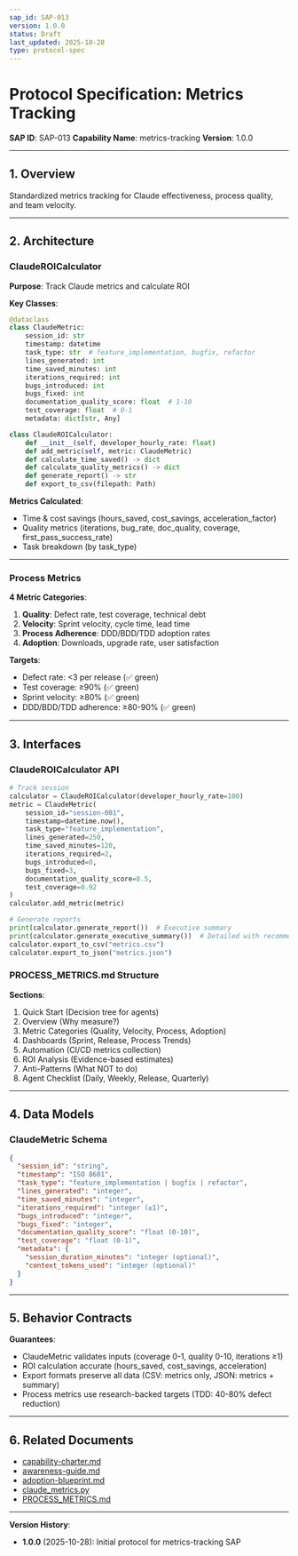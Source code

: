 ```yaml
---
sap_id: SAP-013
version: 1.0.0
status: Draft
last_updated: 2025-10-28
type: protocol-spec
---
```


# Protocol Specification: Metrics Tracking

**SAP ID**: SAP-013
**Capability Name**: metrics-tracking
**Version**: 1.0.0

---

## 1. Overview

Standardized metrics tracking for Claude effectiveness, process quality, and team velocity.

---

## 2. Architecture

### ClaudeROICalculator

**Purpose**: Track Claude metrics and calculate ROI

**Key Classes**:
```python
@dataclass
class ClaudeMetric:
    session_id: str
    timestamp: datetime
    task_type: str  # feature_implementation, bugfix, refactor
    lines_generated: int
    time_saved_minutes: int
    iterations_required: int
    bugs_introduced: int
    bugs_fixed: int
    documentation_quality_score: float  # 1-10
    test_coverage: float  # 0-1
    metadata: dict[str, Any]

class ClaudeROICalculator:
    def __init__(self, developer_hourly_rate: float)
    def add_metric(self, metric: ClaudeMetric)
    def calculate_time_saved() -> dict
    def calculate_quality_metrics() -> dict
    def generate_report() -> str
    def export_to_csv(filepath: Path)
```

**Metrics Calculated**:
- Time & cost savings (hours_saved, cost_savings, acceleration_factor)
- Quality metrics (iterations, bug_rate, doc_quality, coverage, first_pass_success_rate)
- Task breakdown (by task_type)

---

### Process Metrics

**4 Metric Categories**:

1. **Quality**: Defect rate, test coverage, technical debt
2. **Velocity**: Sprint velocity, cycle time, lead time
3. **Process Adherence**: DDD/BDD/TDD adoption rates
4. **Adoption**: Downloads, upgrade rate, user satisfaction

**Targets**:
- Defect rate: <3 per release (✅ green)
- Test coverage: ≥90% (✅ green)
- Sprint velocity: ≥80% (✅ green)
- DDD/BDD/TDD adherence: ≥80-90% (✅ green)

---

## 3. Interfaces

### ClaudeROICalculator API

```python
# Track session
calculator = ClaudeROICalculator(developer_hourly_rate=100)
metric = ClaudeMetric(
    session_id="session-001",
    timestamp=datetime.now(),
    task_type="feature_implementation",
    lines_generated=250,
    time_saved_minutes=120,
    iterations_required=2,
    bugs_introduced=0,
    bugs_fixed=3,
    documentation_quality_score=8.5,
    test_coverage=0.92
)
calculator.add_metric(metric)

# Generate reports
print(calculator.generate_report())  # Executive summary
print(calculator.generate_executive_summary())  # Detailed with recommendations
calculator.export_to_csv("metrics.csv")
calculator.export_to_json("metrics.json")
```

### PROCESS_METRICS.md Structure

**Sections**:
1. Quick Start (Decision tree for agents)
2. Overview (Why measure?)
3. Metric Categories (Quality, Velocity, Process, Adoption)
4. Dashboards (Sprint, Release, Process Trends)
5. Automation (CI/CD metrics collection)
6. ROI Analysis (Evidence-based estimates)
7. Anti-Patterns (What NOT to do)
8. Agent Checklist (Daily, Weekly, Release, Quarterly)

---

## 4. Data Models

### ClaudeMetric Schema

```json
{
  "session_id": "string",
  "timestamp": "ISO 8601",
  "task_type": "feature_implementation | bugfix | refactor",
  "lines_generated": "integer",
  "time_saved_minutes": "integer",
  "iterations_required": "integer (≥1)",
  "bugs_introduced": "integer",
  "bugs_fixed": "integer",
  "documentation_quality_score": "float (0-10)",
  "test_coverage": "float (0-1)",
  "metadata": {
    "session_duration_minutes": "integer (optional)",
    "context_tokens_used": "integer (optional)"
  }
}
```

---

## 5. Behavior Contracts

**Guarantees**:
- ClaudeMetric validates inputs (coverage 0-1, quality 0-10, iterations ≥1)
- ROI calculation accurate (hours_saved, cost_savings, acceleration)
- Export formats preserve all data (CSV: metrics only, JSON: metrics + summary)
- Process metrics use research-backed targets (TDD: 40-80% defect reduction)

---

## 6. Related Documents

- [capability-charter.md](capability-charter.md)
- [awareness-guide.md](awareness-guide.md)
- [adoption-blueprint.md](adoption-blueprint.md)
- [claude_metrics.py](../../../static-template/src/__package_name__/utils/claude_metrics.py)
- [PROCESS_METRICS.md](../../../static-template/project-docs/metrics/PROCESS_METRICS.md)

---

**Version History**:
- **1.0.0** (2025-10-28): Initial protocol for metrics-tracking SAP
